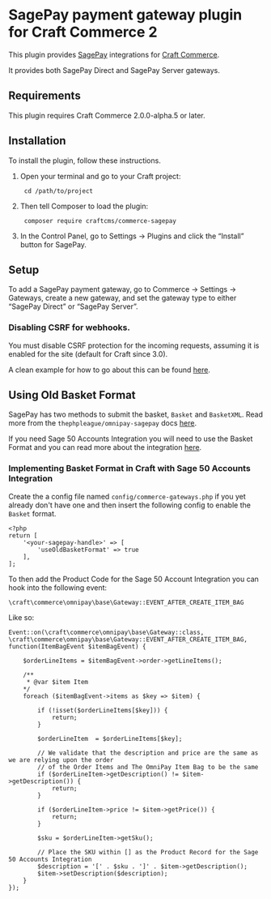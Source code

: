 SagePay payment gateway plugin for Craft Commerce 2
=======================

This plugin provides [SagePay](https://www.sagepay.co.uk/) integrations for [Craft Commerce](https://craftcommerce.com/).

It provides both SagePay Direct and SagePay Server gateways.

## Requirements

This plugin requires Craft Commerce 2.0.0-alpha.5 or later.


## Installation

To install the plugin, follow these instructions.

1. Open your terminal and go to your Craft project:

        cd /path/to/project

2. Then tell Composer to load the plugin:

        composer require craftcms/commerce-sagepay

3. In the Control Panel, go to Settings → Plugins and click the “Install” button for SagePay.

## Setup

To add a SagePay payment gateway, go to Commerce → Settings → Gateways, create a new gateway, and set the gateway type to either “SagePay Direct” or “SagePay Server”.

### Disabling CSRF for webhooks.

You must disable CSRF protection for the incoming requests, assuming it is enabled for the site (default for Craft since 3.0).

A clean example for how to go about this can be found [here](https://craftcms.stackexchange.com/a/20301/258).


## Using Old Basket Format

SagePay has two methods to submit the basket, `Basket` and `BasketXML`.  Read more from the `thephpleague/omnipay-sagepay` docs [here](https://github.com/thephpleague/omnipay-sagepay#basket-format).

If you need Sage 50 Accounts Integration you will need to use the Basket Format and you can read more about the integration [here](https://github.com/thephpleague/omnipay-sagepay#sage-50-accounts-software-integration).

### Implementing Basket Format in Craft with Sage 50 Accounts Integration

Create the a config file named `config/commerce-gateways.php` if you yet already don't have one and then insert the following config to enable the `Basket` format. 

```
<?php
return [
    '<your-sagepay-handle>' => [
        'useOldBasketFormat' => true
    ],
];
```


To then add the Product Code for the Sage 50 Account Integration you can hook into the following event:

```
\craft\commerce\omnipay\base\Gateway::EVENT_AFTER_CREATE_ITEM_BAG
```

Like so:

```
Event::on(\craft\commerce\omnipay\base\Gateway::class, \craft\commerce\omnipay\base\Gateway::EVENT_AFTER_CREATE_ITEM_BAG, function(ItemBagEvent $itemBagEvent) {
    
    $orderLineItems = $itemBagEvent->order->getLineItems();

    /**
     * @var $item Item
    */
    foreach ($itemBagEvent->items as $key => $item) {

        if (!isset($orderLineItems[$key])) {
            return;
        }

        $orderLineItem  = $orderLineItems[$key];

        // We validate that the description and price are the same as we are relying upon the order
        // of the Order Items and The OmniPay Item Bag to be the same
        if ($orderLineItem->getDescription() != $item->getDescription()) {
            return;
        }

        if ($orderLineItem->price != $item->getPrice()) {
            return;
        }

        $sku = $orderLineItem->getSku();

        // Place the SKU within [] as the Product Record for the Sage 50 Accounts Integration
        $description = '[' . $sku . ']' . $item->getDescription();
        $item->setDescription($description);
    }
});
```
